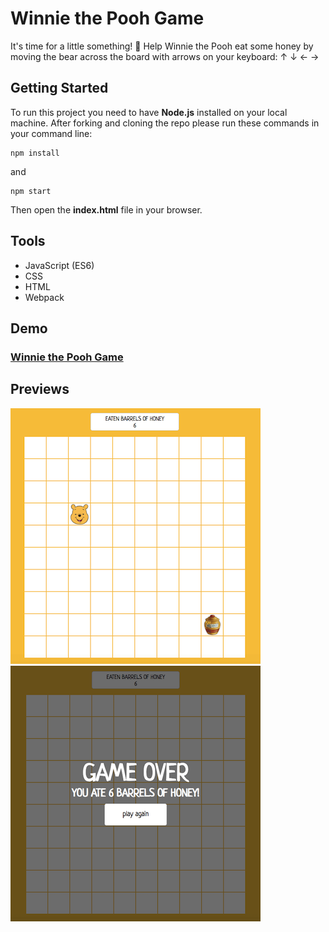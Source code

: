 # Winnie the Pooh Game

It's time for a little something! 🍯 Help Winnie the Pooh eat some honey by moving the bear across the board with arrows on your keyboard: ↑ ↓ ← →



## Getting Started

To run this project you need to have **Node.js** installed on your local machine. After forking and cloning the repo please run these commands in your command line:

```
npm install
```

and

```
npm start
```

Then open the **index.html** file in your browser.



## Tools

- JavaScript (ES6)
- CSS
- HTML
- Webpack



## Demo

### [Winnie the Pooh Game](https://karin-on.github.io/winnie-game/)



## Previews

 ![winnie-game_prev1](./images/winnie-game_prev1.png)   ![winnie-game_prev2](./images/winnie-game_prev2.png)

